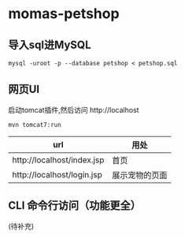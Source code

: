 # momas-petshop

## 导入sql进MySQL

```shell
mysql -uroot -p --database petshop < petshop.sql
```

## 网页UI

启动tomcat插件,然后访问 http://localhost

```shell
mvn tomcat7:run
```

url                        | 用处
---|---
http://localhost/index.jsp | 首页
http://localhost/login.jsp | 展示宠物的页面

## CLI 命令行访问（功能更全）

(待补充)